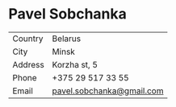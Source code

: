 Pavel Sobchanka
============

|||
| ----------| ------------- 			 |
| Country 	| Belarus  					 |
| City  	| Minsk  					 |
| Address   | Korzha st, 5  			 |
| Phone  	| +375 29 517 33 55 		 |
| Email  	| pavel.sobchanka@gmail.com  |

